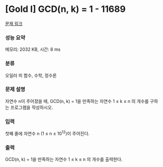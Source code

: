 # [Gold I] GCD(n, k) = 1 - 11689 

[문제 링크](https://www.acmicpc.net/problem/11689) 

### 성능 요약

메모리: 2032 KB, 시간: 8 ms

### 분류

오일러 피 함수, 수학, 정수론

### 문제 설명

<p>자연수 n이 주어졌을 때, GCD(n, k) = 1을 만족하는 자연수 1 ≤ k ≤ n 의 개수를 구하는 프로그램을 작성하시오.</p>

### 입력 

 <p>첫째 줄에 자연수 n (1 ≤ n ≤ 10<sup>12</sup>)이 주어진다.</p>

### 출력 

 <p>GCD(n, k) = 1을 만족하는 자연수 1 ≤ k ≤ n 의 개수를 출력한다.</p>

